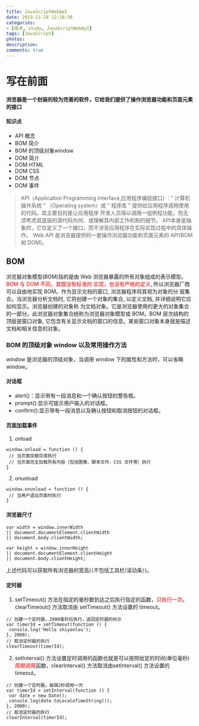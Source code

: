 ```yaml
---
title: JavaScriptWebApI
date: 2019-11-18 12:16:38
categories:
- [技术, study, JavaScriptWebApI]
tags: [JavaScript]
photos:
description:
comments: true
---
```

# 写在前面
#### 浏览器是一个封装的较为完善的软件，它给我们提供了操作浏览器功能和页面元素的接口
#### 知识点
- API 概念
- BOM 简介
- BOM 的顶级对象window
- DOM 简介
- DOM HTML
- DOM CSS
- DOM 节点
- DOM 事件

>API（Application Programming Interface,应用程序编程接口）: " 计算机操作系统 "
>（Operating system）或 " 程序库 " 提供给应用程序调用使用的代码。其主要目的是让应用程序
>开发人员得以调用一组例程功能，而无须考虑其底层的源代码为何、或理解其内部工作机制的细节。
>API本身是抽象的，它仅定义了一个接口，而不涉及应用程序在实际实现过程中的具体操作。
>Web API 是浏览器提供的一套操作浏览器功能和页面元素的 API(BOM 和 DOM)。

## BOM
浏览器对象模型(BOM)指的是由 Web 浏览器暴露的所有对象组成的表示模型。<font color=red>BOM 与 DOM 不同，其既没有标准的
实现，也没有严格的定义</font>, 所以浏览器厂商可以自由地实现 BOM。作为显示文档的窗口, 浏览器程序将其视为对象的分
层集合。当浏览器分析文档时, 它将创建一个对象的集合, 以定义文档, 并详细说明它应如何显示。浏览器创建的对象称
为文档对象。它是浏览器使用的更大的对象集合的一部分。此浏览器对象集合统称为浏览器对象模型或 BOM。BOM 
层次结构的顶层是窗口对象, 它包含有关显示文档的窗口的信息。某些窗口对象本身就是描述文档和相关信息的对象。

### BOM 的顶级对象 window 以及常用操作方法
window 是浏览器的顶级对象，当调用 window 下的属性和方法时，可以省略 window。
#### 对话框
- alert()：显示带有一段消息和一个确认按钮的警告框。
- prompt():显示可提示用户输入的对话框。
- confirm():显示带有一段消息以及确认按钮和取消按钮的对话框。

#### 页面加载事件
1. onload
<pre><code>window.onload = function () {
 // 当页面加载完成执行
 // 当页面完全加载所有内容（包括图像、脚本文件、CSS 文件等）执行
}
</code></pre>
2. onunload
<pre><code>window.onunload = function () {
 // 当用户退出页面时执行
}</code></pre>

#### 浏览器尺寸
<pre><code>var width = window.innerWidth
|| document.documentElement.clientWidth
|| document.body.clientWidth;

var height = window.innerHeight
|| document.documentElement.clientHeight
|| document.body.clientHeight;</code></pre>
上述代码可以获取所有浏览器的宽高(（不包括工具栏/滚动条）)。

#### 定时器
1. setTimeout() 方法在指定的毫秒数到达之后执行指定的函数，<font color=red>只执行一次</font>。clearTimeout() 方法取消由 setTimeout() 方法设置的 timeout。
<pre><code>// 创建一个定时器，2000毫秒后执行，返回定时器的标示
var timerId = setTimeout(function () {
 console.log('Hello shiyanlou');
}, 2000);
// 取消定时器的执行
clearTimeout(timerId);</code></pre>

2. setInterval() 方法设置定时调用的函数也就是可以按照给定的时间(单位毫秒)<font color=red>周期调用</font>函数，clearInterval() 方法取消由setInterval() 方法设置的 timeout。
<pre><code>// 创建一个定时器，每隔2秒调用一次
var timerId = setInterval(function () {
 var date = new Date();
 console.log(date.toLocaleTimeString());
}, 2000);
// 取消定时器的执行
clearInterval(timerId);</code></pre>

